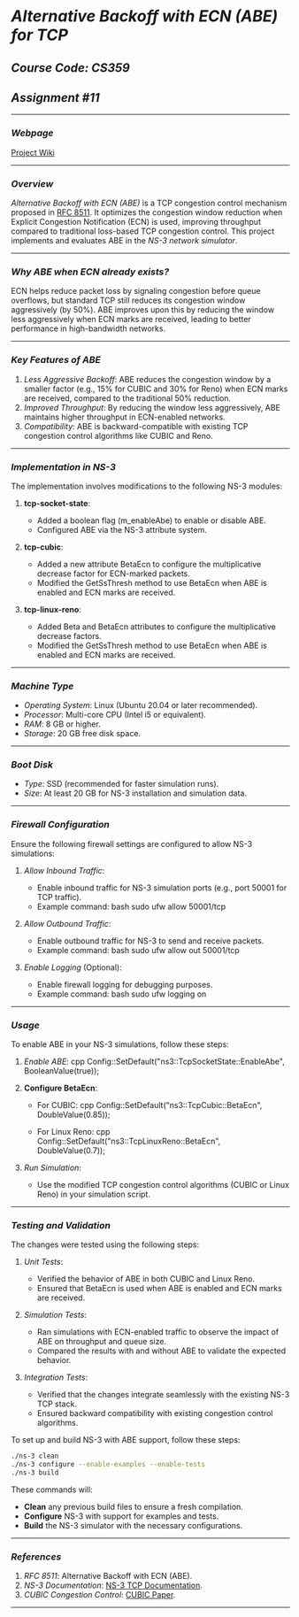 # *Alternative Backoff with ECN (ABE) for TCP*

## *Course Code: CS359*
## *Assignment #11*

---

### *Webpage*
[Project Wiki](https://github.com/Yaswanthyash1/Alternative-Backoff-with-ECN-for-TCP/wiki)

---

### *Overview*
*Alternative Backoff with ECN (ABE)* is a TCP congestion control mechanism proposed in [RFC 8511](https://datatracker.ietf.org/doc/html/rfc8511). It optimizes the congestion window reduction when Explicit Congestion Notification (ECN) is used, improving throughput compared to traditional loss-based TCP congestion control. This project implements and evaluates ABE in the *NS-3 network simulator*.

---

### *Why ABE when ECN already exists?*
ECN helps reduce packet loss by signaling congestion before queue overflows, but standard TCP still reduces its congestion window aggressively (by 50%). ABE improves upon this by reducing the window less aggressively when ECN marks are received, leading to better performance in high-bandwidth networks.

---

### *Key Features of ABE*
1. *Less Aggressive Backoff*: ABE reduces the congestion window by a smaller factor (e.g., 15% for CUBIC and 30% for Reno) when ECN marks are received, compared to the traditional 50% reduction.
2. *Improved Throughput*: By reducing the window less aggressively, ABE maintains higher throughput in ECN-enabled networks.
3. *Compatibility*: ABE is backward-compatible with existing TCP congestion control algorithms like CUBIC and Reno.

---

### *Implementation in NS-3*
The implementation involves modifications to the following NS-3 modules:
1. **tcp-socket-state**:
   - Added a boolean flag (m_enableAbe) to enable or disable ABE.
   - Configured ABE via the NS-3 attribute system.

2. **tcp-cubic**:
   - Added a new attribute BetaEcn to configure the multiplicative decrease factor for ECN-marked packets.
   - Modified the GetSsThresh method to use BetaEcn when ABE is enabled and ECN marks are received.

3. **tcp-linux-reno**:
   - Added Beta and BetaEcn attributes to configure the multiplicative decrease factors.
   - Modified the GetSsThresh method to use BetaEcn when ABE is enabled and ECN marks are received.

---

### *Machine Type*
- *Operating System*: Linux (Ubuntu 20.04 or later recommended).
- *Processor*: Multi-core CPU (Intel i5 or equivalent).
- *RAM*: 8 GB or higher.
- *Storage*: 20 GB free disk space.

---

### *Boot Disk*
- *Type*: SSD (recommended for faster simulation runs).
- *Size*: At least 20 GB for NS-3 installation and simulation data.

---

### *Firewall Configuration*
Ensure the following firewall settings are configured to allow NS-3 simulations:
1. *Allow Inbound Traffic*:
   - Enable inbound traffic for NS-3 simulation ports (e.g., port 50001 for TCP traffic).
   - Example command:
     bash
     sudo ufw allow 50001/tcp
     

2. *Allow Outbound Traffic*:
   - Enable outbound traffic for NS-3 to send and receive packets.
   - Example command:
     bash
     sudo ufw allow out 50001/tcp
     

3. *Enable Logging* (Optional):
   - Enable firewall logging for debugging purposes.
   - Example command:
     bash
     sudo ufw logging on
     

---

### *Usage*
To enable ABE in your NS-3 simulations, follow these steps:

1. *Enable ABE*:
   cpp
   Config::SetDefault("ns3::TcpSocketState::EnableAbe", BooleanValue(true));
   

2. **Configure BetaEcn**:
   - For CUBIC:
     cpp
     Config::SetDefault("ns3::TcpCubic::BetaEcn", DoubleValue(0.85));
     
   - For Linux Reno:
     cpp
     Config::SetDefault("ns3::TcpLinuxReno::BetaEcn", DoubleValue(0.7));
     

3. *Run Simulation*:
   - Use the modified TCP congestion control algorithms (CUBIC or Linux Reno) in your simulation script.

---

### *Testing and Validation*
The changes were tested using the following steps:
1. *Unit Tests*:
   - Verified the behavior of ABE in both CUBIC and Linux Reno.
   - Ensured that BetaEcn is used when ABE is enabled and ECN marks are received.

2. *Simulation Tests*:
   - Ran simulations with ECN-enabled traffic to observe the impact of ABE on throughput and queue size.
   - Compared the results with and without ABE to validate the expected behavior.

3. *Integration Tests*:
   - Verified that the changes integrate seamlessly with the existing NS-3 TCP stack.
   - Ensured backward compatibility with existing congestion control algorithms.

To set up and build NS-3 with ABE support, follow these steps:

```sh
./ns-3 clean
./ns-3 configure --enable-examples --enable-tests
./ns-3 build
```

These commands will:

- **Clean** any previous build files to ensure a fresh compilation.
- **Configure** NS-3 with support for examples and tests.
- **Build** the NS-3 simulator with the necessary configurations.

---

### *References*
1. *RFC 8511*: Alternative Backoff with ECN (ABE).
2. *NS-3 Documentation*: [NS-3 TCP Documentation](https://www.nsnam.org/docs/release/3.36/doxygen/group__tcp.html).
3. *CUBIC Congestion Control*: [CUBIC Paper](https://dl.acm.org/doi/10.1145/1400097.1400105).

---

